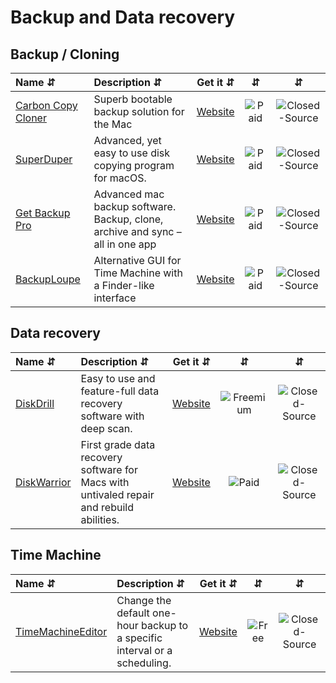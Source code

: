 # Backup and Data recovery

## Backup / Cloning

| Name ⇵ | Description ⇵ | Get it ⇵ | ⇵ | ⇵ |
|:-------|:--------------|:--------:|:-:|:-:|
|[Carbon Copy Cloner](https://bombich.com/)| Superb bootable backup solution for the Mac|[Website](https://bombich.com/)|![Paid](symbols/paid.svg "Paid")|![Closed-Source](symbols/closed.svg "Closed-Source")|
|[SuperDuper](https://www.shirt-pocket.com/SuperDuper/SuperDuperDescription.html)| Advanced, yet easy to use disk copying program for macOS.|[Website](https://www.shirt-pocket.com/SuperDuper/SuperDuperDescription.html)|![Paid](symbols/paid.svg "Paid")|![Closed-Source](symbols/closed.svg "Closed-Source")|
|[Get Backup Pro](https://www.belightsoft.com/products/getbackup/)| Advanced mac backup software. Backup, clone, archive and sync – all in one app|[Website](https://www.belightsoft.com/products/getbackup/)|![Paid](symbols/paid.svg "Paid")|![Closed-Source](symbols/closed.svg "Closed-Source")|
|[BackupLoupe](https://www.soma-zone.com/BackupLoupe/)| Alternative GUI for Time Machine with a Finder-like interface|[Website](https://www.soma-zone.com/download/)|![Paid](symbols/paid.svg "Paid")|![Closed-Source](symbols/closed.svg "Closed-Source")|




## Data recovery

| Name ⇵ | Description ⇵ | Get it ⇵ | ⇵ | ⇵ |
|:-------|:--------------|:--------:|:-:|:-:|
|[DiskDrill](https://www.cleverfiles.com/)| Easy to use and feature-full data recovery software with deep scan.|[Website](https://www.cleverfiles.com/)|![Freemium](symbols/freemium.svg "Freemium")|![Closed-Source](symbols/closed.svg "Closed-Source")|
|[DiskWarrior](https://www.alsoft.com/)| First grade data recovery software for Macs with untivaled repair and rebuild abilities.|[Website](https://www.alsoft.com/)|![Paid](symbols/paid.svg "Paid")|![Closed-Source](symbols/closed.svg "Closed-Source")|

## Time Machine

| Name ⇵ | Description ⇵ | Get it ⇵ | ⇵ | ⇵ |
|:-------|:--------------|:--------:|:-:|:-:|
|[TimeMachineEditor](https://tclementdev.com/timemachineeditor/)| Change the default one-hour backup to a specific interval or a scheduling.|[Website](https://tclementdev.com/timemachineeditor/)|![Free](symbols/free.svg "Free")|![Closed-Source](symbols/closed.svg "Closed-Source")|
